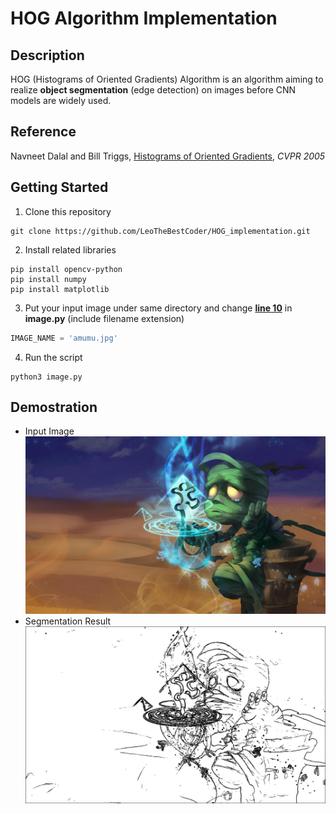 # HOG Algorithm Implementation

## Description
HOG (Histograms of Oriented Gradients) Algorithm is an algorithm aiming to realize **object segmentation** (edge detection) on images before CNN models are widely used. 

## Reference
Navneet Dalal and Bill Triggs, [Histograms of Oriented Gradients](https://lear.inrialpes.fr/people/triggs/pubs/Dalal-cvpr05.pdf), *CVPR 2005*

## Getting Started
1. Clone this repository
```
git clone https://github.com/LeoTheBestCoder/HOG_implementation.git
```

2. Install related libraries
```
pip install opencv-python
pip install numpy
pip install matplotlib
```

3. Put your input image under same directory and change [**line 10**](https://github.com/LeoTheBestCoder/HOG_implementation/blob/b33e8bdb7e9c07d361f420eb00dade209c5dec53/image.py#L10) in **image.py** (include filename extension)
``` python
IMAGE_NAME = 'amumu.jpg'
```

4. Run the script
```
python3 image.py
```


## Demostration
* Input Image
![](amumu.jpg)
* Segmentation Result
![](edge.jpg)